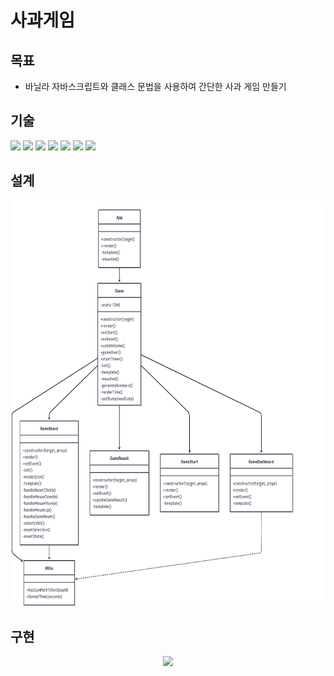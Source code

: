 # 사과게임

## 목표

- 바닐라 자바스크립트와 클래스 문법을 사용하여 간단한 사과 게임 만들기

## 기술

<img src="https://img.shields.io/badge/javascript-F7DF1E?style=for-the-badge&logo=javascript&logoColor=white"> <img src="https://img.shields.io/badge/html5-E34F26?style=for-the-badge&logo=html5&logoColor=white"> <img src="https://img.shields.io/badge/css-663399?style=for-the-badge&logo=css&logoColor=white"> <img src="https://img.shields.io/badge/babel-F9DC3E?style=for-the-badge&logo=babel&logoColor=white"> <img src="https://img.shields.io/badge/githubactions-2088FF?style=for-the-badge&logo=githubactions&logoColor=white"> <img src="https://img.shields.io/badge/githubpages-222222?style=for-the-badge&logo=githubpages&logoColor=white"> <img src="https://img.shields.io/badge/jest-C21325?style=for-the-badge&logo=jest&logoColor=white">

## 설계

<p align='center'>
  <img src="./image/dr.png" height="650" />
</p>

## 구현

<p align='center'>
  <img src="./image/game.gif" height="500" />
</p>
